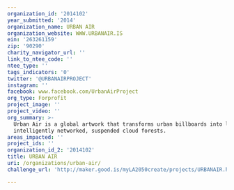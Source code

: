 ```yaml
---
organization_id: '2014102'
year_submitted: '2014'
organization_name: URBAN AIR
organization_website: WWW.URBANAIR.IS
ein: '263261159'
zip: '90290'
charity_navigator_url: ''
link_to_ntee_code: ''
ntee_type: ''
tags_indicators: '0'
twitter: '@URBANAIRPROJECT'
instagram: ''
facebook: www.facebook.com/UrbanAirProject
org_type: Forprofit
project_image: ''
project_video: ''
org_summary: >-
  Urban Air is a global artwork that transforms urban billboards into living,
  intelligently networked, suspended cloud forests.
areas_impacted: ''
project_ids: ''
organization_id_2: '2014102'
title: URBAN AIR
uri: /organizations/urban-air/
challenge_url: 'http://maker.good.is/myLA2050create/projects/URBANAIR.html'

---
```

